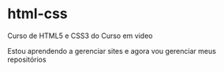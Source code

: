 # html-css
 Curso de HTML5 e CSS3 do Curso em video

Estou aprendendo a gerenciar sites e agora vou gerenciar meus repositórios